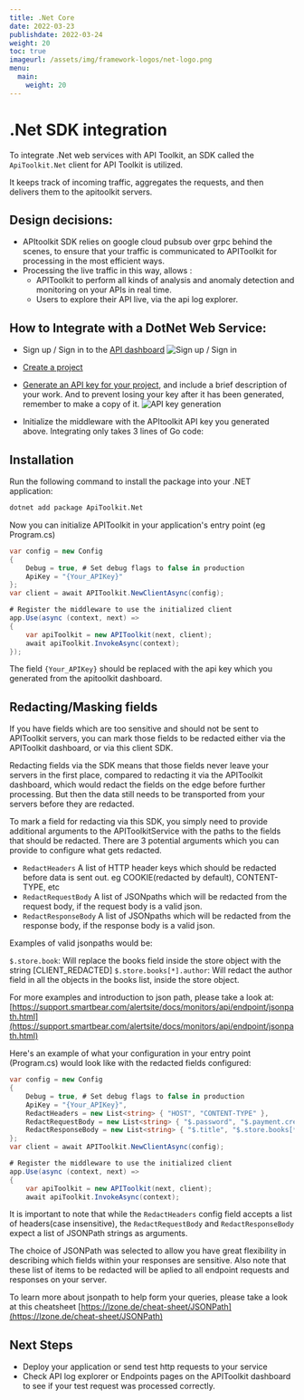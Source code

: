 ```yaml
---
title: .Net Core
date: 2022-03-23
publishdate: 2022-03-24
weight: 20
toc: true
imageurl: /assets/img/framework-logos/net-logo.png
menu:
  main:
    weight: 20
---
```


# .Net SDK integration

To integrate .Net web services with API Toolkit, an SDK called the `ApiToolkit.Net` client for API Toolkit is utilized.

It keeps track of incoming traffic, aggregates the requests, and then delivers them to the apitoolkit servers.

## Design decisions:

- APItoolkit SDK relies on google cloud pubsub over grpc behind the scenes, to ensure that your traffic is communicated to APIToolkit for processing in the most efficient ways.
- Processing the live traffic in this way, allows :
  - APIToolkit to perform all kinds of analysis and anomaly detection and monitoring on your APIs in real time.
  - Users to explore their API live, via the api log explorer.

## How to Integrate with a DotNet Web Service:

- Sign up / Sign in to the [API dashboard](https://app.apitoolkit.io)
   ![Sign up / Sign in](/signin.png)
   
-  [Create a project](/docs/dashboard/creating-a-project/)
   
-  [Generate an API key for your project](/docs/dashboard/generating-api-keys), and include a brief description of your work. And to prevent losing your key after it has been generated, remember to make a copy of it.
   ![API key generation](/api-keys-generation.png)
   
-  Initialize the middleware with the APItoolkit API key you generated above. Integrating only takes 3 lines of Go code:

## Installation

Run the following command to install the package into your .NET application:

```sh
dotnet add package ApiToolkit.Net
```
Now you can initialize APIToolkit in your application's entry point (eg Program.cs)

```csharp
var config = new Config
{
    Debug = true, # Set debug flags to false in production
    ApiKey = "{Your_APIKey}"
};
var client = await APIToolkit.NewClientAsync(config);

# Register the middleware to use the initialized client
app.Use(async (context, next) =>
{
    var apiToolkit = new APIToolkit(next, client);
    await apiToolkit.InvokeAsync(context);
});
```

The field `{Your_APIKey}` should be replaced with the api key which you generated from the apitoolkit dashboard.

## Redacting/Masking fields

If you have fields which are too sensitive and should not be sent to APIToolkit servers, you can mark those fields to be redacted either via the APIToolkit dashboard, or via this client SDK. 

Redacting fields via the SDK means that those fields never leave your servers in the first place, compared to redacting it via the APIToolkit dashboard, which would redact the fields on the edge before further processing. 
But then the data still needs to be transported from your servers before they are redacted.

To mark a field for redacting via this SDK, you simply need to provide additional arguments to the APIToolkitService with the paths to the fields that should be redacted. There are 3 potential arguments which you can provide to configure what gets redacted.

- `RedactHeaders` A list of HTTP header keys which should be redacted before data is sent out. eg COOKIE(redacted by default), CONTENT-TYPE, etc
- `RedactRequestBody` A list of JSONpaths which will be redacted from the request body, if the request body is a valid json.
- `RedactResponseBody` A list of JSONpaths which will be redacted from the response body, if the response body is a valid json.

Examples of valid jsonpaths would be:

`$.store.book`: Will replace the books field inside the store object with the string [CLIENT_REDACTED]
`$.store.books[*].author`: Will redact the author field in all the objects in the books list, inside the store object.

For more examples and introduction to json path, please take a look at: [https://support.smartbear.com/alertsite/docs/monitors/api/endpoint/jsonpath.html](https://support.smartbear.com/alertsite/docs/monitors/api/endpoint/jsonpath.html)

Here's an example of what your configuration in your entry point (Program.cs) would look like with the redacted fields configured:

```csharp
var config = new Config
{
    Debug = true, # Set debug flags to false in production
    ApiKey = "{Your_APIKey}",
    RedactHeaders = new List<string> { "HOST", "CONTENT-TYPE" },
    RedactRequestBody = new List<string> { "$.password", "$.payment.credit_cards[*].cvv", "$.user.addresses[*]" },
    RedactResponseBody = new List<string> { "$.title", "$.store.books[*].author" }
};
var client = await APIToolkit.NewClientAsync(config);

# Register the middleware to use the initialized client
app.Use(async (context, next) =>
{
    var apiToolkit = new APIToolkit(next, client);
    await apiToolkit.InvokeAsync(context);
```

It is important to note that while the `RedactHeaders` config field accepts a list of headers(case insensitive),
the `RedactRequestBody` and `RedactResponseBody` expect a list of JSONPath strings as arguments.

The choice of JSONPath was selected to allow you have great flexibility in describing which fields within your responses are sensitive. 
Also note that these list of items to be redacted will be aplied to all endpoint requests and responses on your server.

To learn more about jsonpath to help form your queries, please take a look at this cheatsheet [https://lzone.de/cheat-sheet/JSONPath](https://lzone.de/cheat-sheet/JSONPath)

## Next Steps

- Deploy your application or send test http requests to your service
- Check API log explorer or Endpoints pages on the APIToolkit dashboard to see if your test request was processed correctly. 


   

